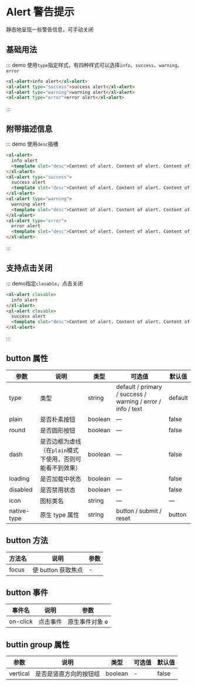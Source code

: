 <script>
  export default{
    methods:{
      click(){
          alert('click') 
      }
    }
  }
</script>
  
<style>
  .button-bottom{
    margin-bottom:1em;
  }
</style>
# Alert 警告提示

静态地呈现一些警告信息，可手动关闭

## 基础用法

::: demo 使用`type`指定样式，有四种样式可以选择`info`、`success`、`warning`、`error`

```html
<xl-alert>info alert</xl-alert>
<xl-alert type="success">success alert</xl-alert>
<xl-alert type="warning">warning alert</xl-alert>
<xl-alert type="error">error alert</xl-alert>
```

:::

## 附带描述信息

::: demo 使用`desc`插槽

```html
<xl-alert>
  info alert
  <template slot="desc">Content of alert. Content of alert. Content of alert. Content of alert.</template>
</xl-alert>
<xl-alert type="success">
  success alert
  <template slot="desc">Content of alert. Content of alert. Content of alert. Content of alert.</template>
</xl-alert>
<xl-alert type="warning">
  warning alert
  <template slot="desc">Content of alert. Content of alert. Content of alert. Content of alert.</template>
</xl-alert>
<xl-alert type="error">
  error alert
  <template slot="desc">Content of alert. Content of alert. Content of alert. Content of alert.</template>
</xl-alert>
```

:::

## 支持点击关闭

::: demo指定`closable`，点击关闭

```html
<xl-alert closable>
  info alert
</xl-alert>
<xl-alert closable>
  success alert
  <template slot="desc">Content of alert. Content of alert. Content of alert. Content of alert.</template>
</xl-alert>
```

:::


## button 属性

| 参数        | 说明           | 类型    | 可选值                                                      | 默认值  |
| ----------- | -------------- | ------- | ----------------------------------------------------------- | ------- |
| type        | 类型           | string  | default / primary / success / warning / error / info / text | default |
| plain       | 是否朴素按钮   | boolean | —                                                           | false   |
| round       | 是否圆形按钮   | boolean | —                                                           | false   |
| dash       | 是否边框为虚线（在`plain`模式下使用，否则可能看不到效果）   | boolean | —                                                           | false   |
| loading     | 是否加载中状态 | boolean | —                                                           | false   |
| disabled    | 是否禁用状态   | boolean | —                                                           | false   |
| icon        | 图标类名       | string  | —                                                           | —       |
| native-type | 原生 type 属性 | string  | button / submit / reset                                     | button  |

## button 方法

| 方法名 | 说明               | 参数 |
| ------ | ------------------ | ---- |
| focus  | 使 button 获取焦点 | -    |

## button 事件

| 事件名 | 说明     | 参数           |
| ------ | -------- | -------------- |
| on-click  | 点击事件 | 原生事件对象 e |

## buttin group 属性

| 参数     | 说明                   | 类型    | 可选值 | 默认值 |
| -------- | ---------------------- | ------- | ------ | ------ |
| vertical | 是否是竖直方向的按钮组 | boolean | -      | false  |
